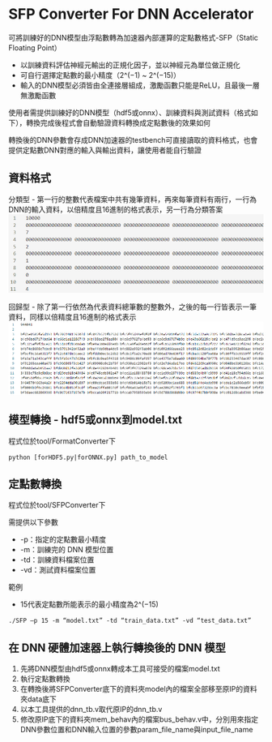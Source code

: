 # SFP Converter For DNN Accelerator
可將訓練好的DNN模型由浮點數轉為加速器內部運算的定點數格式-SFP（Static Floating Point）
* 以訓練資料評估神經元輸出的正規化因子，並以神經元為單位做正規化
* 可自行選擇定點數的最小精度（2^(−1)  ~ 2^(−15)）
* 輸入的DNN模型必須皆由全連接層組成，激勵函數只能是ReLU，且最後一層無激勵函數

使用者需提供訓練好的DNN模型（hdf5或onnx）、訓練資料與測試資料（格式如下），轉換完成後程式會自動驗證資料轉換成定點數後的效果如何

轉換後的DNN參數會存成DNN加速器的testbench可直接讀取的資料格式，也會提供定點數DNN對應的輸入與輸出資料，讓使用者能自行驗證

## 資料格式
分類型 - 第一行的整數代表檔案中共有幾筆資料，再來每筆資料有兩行，一行為DNN的輸入資料，以倍精度且16進制的格式表示，另一行為分類答案
![GITHUB](image/dataformat_classification.png)

回歸型 - 除了第一行依然為代表資料總筆數的整數外，之後的每一行皆表示一筆資料，同樣以倍精度且16進制的格式表示
![GITHUB](image/dataformat_regression.png)

## 模型轉換 - hdf5或onnx到model.txt
程式位於tool/FormatConverter下
```
python [forHDF5.py|forONNX.py] path_to_model
```

## 定點數轉換
程式位於tool/SFPConverter下

需提供以下參數
* -p：指定的定點數最小精度
* -m：訓練完的 DNN 模型位置
* -td：訓練資料檔案位置
* -vd：測試資料檔案位置

範例
* 15代表定點數所能表示的最小精度為2^(−15)
```
./SFP –p 15 -m “model.txt” -td “train_data.txt” -vd “test_data.txt”
```

## 在 DNN 硬體加速器上執行轉換後的 DNN 模型
1. 先將DNN模型由hdf5或onnx轉成本工具可接受的檔案model.txt
2. 執行定點數轉換
3. 在轉換後將SFPConverter底下的資料夾model內的檔案全部移至原IP的資料夾data底下
4. 以本工具提供的dnn_tb.v取代原IP的dnn_tb.v
5. 修改原IP底下的資料夾mem_behav內的檔案bus_behav.v中，分別用來指定DNN參數位置和DNN輸入位置的參數param_file_name與input_file_name
